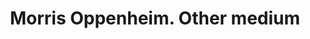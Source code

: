 ---
doi: 10.7916/D8NC7CD9
date_other: unknown
date_other_textual: unknown
form: printed ephemera
name:
- Morris Oppenheim
object_in_context_url: https://biggert.cul.columbia.edu/items/view/ave_biggert_01866
subject_hierarchical_geographic:
- Baltimore, Maryland, United States
subject_name:
- Morris Oppenheim
title: Morris Oppenheim. Other medium
sort_title: Morris Oppenheim. Other medium
call_number: ave_biggert_01866
coordinates:
- 39.28333333333333,-76.61666666666666
pid: ave_biggert_01866
identifiers: ave_biggert_01866
thumbnail: false
permalink: /biggert/ave_biggert_01866/
layout: iiif-image-page
---